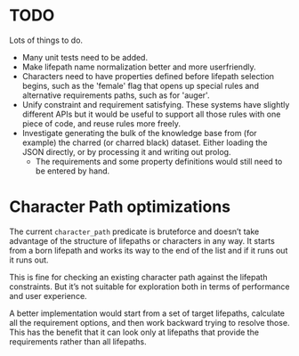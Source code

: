 # TODO

Lots of things to do.

 * Many unit tests need to be added.
 * Make lifepath name normalization better and more userfriendly. 
 * Characters need to have properties defined before lifepath selection 
   begins, such as the 'female' flag that opens up special rules
   and alternative requirements paths, such as for 'auger'. 
 * Unify constraint and requirement satisfying. These systems have slightly 
   different APIs but it would be useful to support all those rules with
   one piece of code, and reuse rules more freely.
 * Investigate generating the bulk of the knowledge base from (for example)
   the charred (or charred black) dataset. Either loading the JSON directly, 
   or by processing it and writing out prolog. 
    * The requirements and some property definitions would still need to be 
      entered by hand.

# Character Path optimizations

The current `character_path` predicate is bruteforce and doesn’t take 
advantage of the structure of lifepaths or characters in any way. It starts
from a born lifepath and works its way to the end of the list and if it runs
out it runs out. 

This is fine for checking an existing character path against the lifepath 
constraints. But it’s not suitable for exploration both in terms of 
performance and user experience.

A better implementation would start from a set of target lifepaths, calculate
all the requirement options, and then work backward trying to resolve those.
This has the benefit that it can look only at lifepaths that provide the 
requirements rather than all lifepaths.
